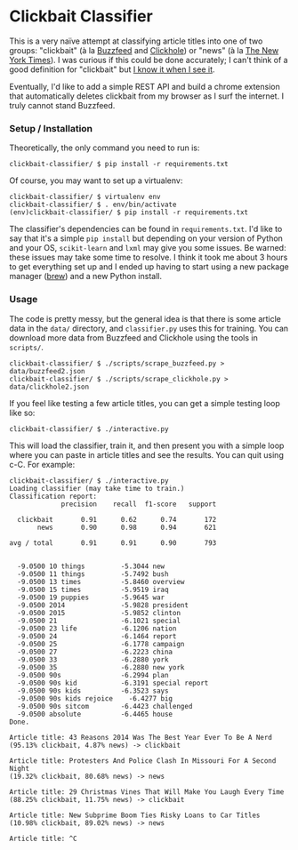 # Clickbait Classifier

This is a very naïve attempt at classifying article titles into one of two
groups: "clickbait" (à la [Buzzfeed](http://www.buzzfeed.com/) and
[Clickhole](http://www.clickhole.com/)) or "news" (à la [The New York
Times](http://www.nytimes.com/)). I was curious if this could be done
accurately; I can't think of a good definition for "clickbait" but [I know it
when I see it](http://en.wikipedia.org/wiki/I_know_it_when_I_see_it).

Eventually, I'd like to add a simple REST API and build a chrome extension that
automatically deletes clickbait from my browser as I surf the internet. I truly
cannot stand Buzzfeed.

### Setup / Installation

Theoretically, the only command you need to run is:

```shell
clickbait-classifier/ $ pip install -r requirements.txt
```

Of course, you may want to set up a virtualenv:

```shell
clickbait-classifier/ $ virtualenv env
clickbait-classifier/ $ . env/bin/activate
(env)clickbait-classifier/ $ pip install -r requirements.txt
```

The classifier's dependencies can be found in `requirements.txt`. I'd like to
say that it's a simple `pip install` but depending on your version of Python
and your OS, `scikit-learn` and `lxml` may give you some issues. Be warned:
these issues may take some time to resolve. I think it took me about 3 hours to
get everything set up and I ended up having to start using a new package
manager ([brew](http://brew.sh/)) and a new Python install.

### Usage

The code is pretty messy, but the general idea is that there is some article
data in the `data/` directory, and `classifier.py` uses this for training. You can download more data from Buzzfeed and Clickhole using the tools in `scripts/`.

```shell
clickbait-classifier/ $ ./scripts/scrape_buzzfeed.py > data/buzzfeed2.json  
clickbait-classifier/ $ ./scripts/scrape_clickhole.py > data/clickhole2.json  
```

If you feel like testing a few article titles, you can get a simple testing loop like so:

```shell
clickbait-classifier/ $ ./interactive.py
```

This will load the classifier, train it, and then present you with a simple
loop where you can paste in article titles and see the results. You can quit
using c-C. For example:

```shell
clickbait-classifier/ $ ./interactive.py
Loading classifier (may take time to train.)
Classification report:
             precision    recall  f1-score   support

  clickbait       0.91      0.62      0.74       172
       news       0.90      0.98      0.94       621

avg / total       0.91      0.91      0.90       793


  -9.0500 10 things         -5.3044 new
  -9.0500 11 things         -5.7492 bush
  -9.0500 13 times          -5.8460 overview
  -9.0500 15 times          -5.9519 iraq
  -9.0500 19 puppies        -5.9645 war
  -9.0500 2014              -5.9828 president
  -9.0500 2015              -5.9852 clinton
  -9.0500 21                -6.1021 special
  -9.0500 23 life           -6.1206 nation
  -9.0500 24                -6.1464 report
  -9.0500 25                -6.1778 campaign
  -9.0500 27                -6.2223 china
  -9.0500 33                -6.2880 york
  -9.0500 35                -6.2880 new york
  -9.0500 90s               -6.2994 plan
  -9.0500 90s kid           -6.3191 special report
  -9.0500 90s kids          -6.3523 says
  -9.0500 90s kids rejoice    -6.4277 big
  -9.0500 90s sitcom        -6.4423 challenged
  -9.0500 absolute          -6.4465 house
Done.

Article title: 43 Reasons 2014 Was The Best Year Ever To Be A Nerd
(95.13% clickbait, 4.87% news) -> clickbait

Article title: Protesters And Police Clash In Missouri For A Second Night
(19.32% clickbait, 80.68% news) -> news

Article title: 29 Christmas Vines That Will Make You Laugh Every Time
(88.25% clickbait, 11.75% news) -> clickbait

Article title: New Subprime Boom Ties Risky Loans to Car Titles
(10.98% clickbait, 89.02% news) -> news

Article title: ^C
```
